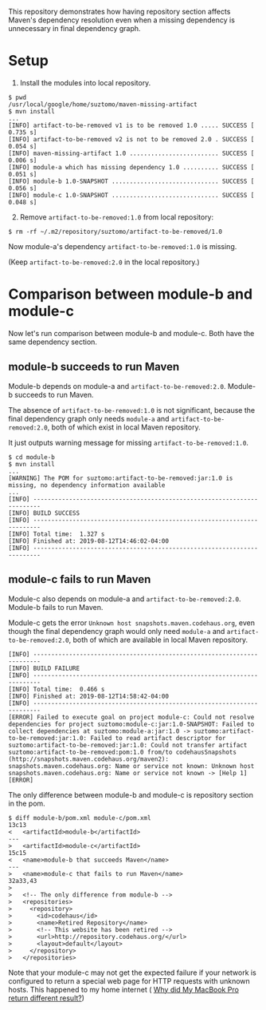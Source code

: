 This repository demonstrates how having repository section affects Maven's dependency resolution
even when a missing dependency is unnecessary in final dependency graph.

# Setup

1. Install the modules into local repository.

```
$ pwd
/usr/local/google/home/suztomo/maven-missing-artifact
$ mvn install
...
[INFO] artifact-to-be-removed v1 is to be removed 1.0 ..... SUCCESS [  0.735 s]
[INFO] artifact-to-be-removed v2 is not to be removed 2.0 . SUCCESS [  0.054 s]
[INFO] maven-missing-artifact 1.0 ......................... SUCCESS [  0.006 s]
[INFO] module-a which has missing dependency 1.0 .......... SUCCESS [  0.051 s]
[INFO] module-b 1.0-SNAPSHOT .............................. SUCCESS [  0.056 s]
[INFO] module-c 1.0-SNAPSHOT .............................. SUCCESS [  0.048 s]
```

2. Remove `artifact-to-be-removed:1.0` from local repository:

```
$ rm -rf ~/.m2/repository/suztomo/artifact-to-be-removed/1.0
```

Now module-a's dependency `artifact-to-be-removed:1.0` is missing.

(Keep `artifact-to-be-removed:2.0` in the local repository.)

# Comparison between module-b and module-c

Now let's run comparison between module-b and module-c. Both have the same dependency section.

## module-b succeeds to run Maven

Module-b depends on module-a and `artifact-to-be-removed:2.0`. Module-b succeeds to run Maven.

The absence of `artifact-to-be-removed:1.0` is not significant, because the final dependency graph
only needs `module-a` and `artifact-to-be-removed:2.0`, both of which exist in local Maven repository.

It just outputs warning message for missing `artifact-to-be-removed:1.0`.

```
$ cd module-b
$ mvn install
...
[WARNING] The POM for suztomo:artifact-to-be-removed:jar:1.0 is missing, no dependency information available
...
[INFO] ------------------------------------------------------------------------
[INFO] BUILD SUCCESS
[INFO] ------------------------------------------------------------------------
[INFO] Total time:  1.327 s
[INFO] Finished at: 2019-08-12T14:46:02-04:00
[INFO] ------------------------------------------------------------------------
```

## module-c fails to run Maven

Module-c also depends on module-a and `artifact-to-be-removed:2.0`. Module-b fails to run Maven.

Module-c gets the error `Unknown host snapshots.maven.codehaus.org`, even though the final dependency
graph would only need `module-a` and `artifact-to-be-removed:2.0`, both of which are available in local
Maven repository.

```
[INFO] ------------------------------------------------------------------------
[INFO] BUILD FAILURE
[INFO] ------------------------------------------------------------------------
[INFO] Total time:  0.466 s
[INFO] Finished at: 2019-08-12T14:58:42-04:00
[INFO] ------------------------------------------------------------------------
[ERROR] Failed to execute goal on project module-c: Could not resolve dependencies for project suztomo:module-c:jar:1.0-SNAPSHOT: Failed to collect dependencies at suztomo:module-a:jar:1.0 -> suztomo:artifact-to-be-removed:jar:1.0: Failed to read artifact descriptor for suztomo:artifact-to-be-removed:jar:1.0: Could not transfer artifact suztomo:artifact-to-be-removed:pom:1.0 from/to codehausSnapshots (http://snapshots.maven.codehaus.org/maven2): snapshots.maven.codehaus.org: Name or service not known: Unknown host snapshots.maven.codehaus.org: Name or service not known -> [Help 1]
[ERROR] 
```

The only difference between module-b and module-c is repository section in the pom.

```
$ diff module-b/pom.xml module-c/pom.xml
13c13
<   <artifactId>module-b</artifactId>
---
>   <artifactId>module-c</artifactId>
15c15
<   <name>module-b that succeeds Maven</name>
---
>   <name>module-c that fails to run Maven</name>
32a33,43
> 
>   <!-- The only difference from module-b -->
>   <repositories>
>     <repository>
>       <id>codehaus</id>
>       <name>Retired Repository</name>
>       <!-- This website has been retired -->
>       <url>http://repository.codehaus.org/</url>
>       <layout>default</layout>
>     </repository>
>   </repositories>
```

Note that your module-c may not get the expected failure if your network is configured to return
a special web page for HTTP requests with unknown hosts. This happened to my home internet (
[Why did My MacBook Pro return different result?](
https://github.com/GoogleCloudPlatform/cloud-opensource-java/issues/834#issuecomment-519585027))

